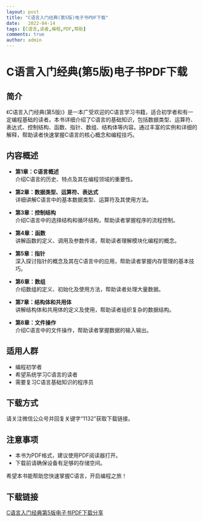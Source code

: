 ```yaml
---
layout: post
title: "C语言入门经典(第5版)电子书PDF下载"
date:   2022-04-14
tags: [C语言,读者,编程,PDF,帮助]
comments: true
author: admin
---
```

# C语言入门经典(第5版)电子书PDF下载

## 简介

《C语言入门经典(第5版)》是一本广受欢迎的C语言学习书籍，适合初学者和有一定编程基础的读者。本书详细介绍了C语言的基础知识，包括数据类型、运算符、表达式、控制结构、函数、指针、数组、结构体等内容。通过丰富的实例和详细的解释，帮助读者快速掌握C语言的核心概念和编程技巧。

## 内容概述

- **第1章：C语言概述**  
  介绍C语言的历史、特点及其在编程领域的重要性。

- **第2章：数据类型、运算符、表达式**  
  详细讲解C语言中的基本数据类型、运算符及其使用方法。

- **第3章：控制结构**  
  介绍C语言中的选择结构和循环结构，帮助读者掌握程序的流程控制。

- **第4章：函数**  
  讲解函数的定义、调用及参数传递，帮助读者理解模块化编程的概念。

- **第5章：指针**  
  深入探讨指针的概念及其在C语言中的应用，帮助读者掌握内存管理的基本技巧。

- **第6章：数组**  
  介绍数组的定义、初始化及使用方法，帮助读者处理大量数据。

- **第7章：结构体和共用体**  
  讲解结构体和共用体的定义及使用，帮助读者组织复杂的数据结构。

- **第8章：文件操作**  
  介绍C语言中的文件操作，帮助读者掌握数据的输入输出。

## 适用人群

- 编程初学者
- 希望系统学习C语言的读者
- 需要复习C语言基础知识的程序员

## 下载方式

请关注微信公众号并回复关键字“1132”获取下载链接。

## 注意事项

- 本书为PDF格式，建议使用PDF阅读器打开。
- 下载前请确保设备有足够的存储空间。

希望本书能帮助您快速掌握C语言，开启编程之旅！

## 下载链接

[C语言入门经典第5版电子书PDF下载分享](https://pan.quark.cn/s/518553581329)